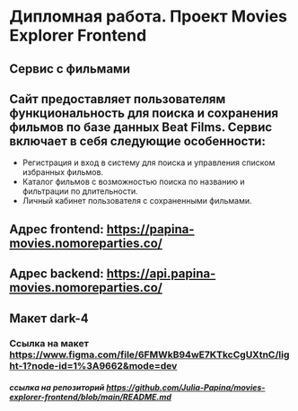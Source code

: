 # Дипломная работа. Проект Movies Explorer Frontend
## Сервис с фильмами
## Сайт предоставляет пользователям функциональность для поиска и сохранения фильмов по базе данных Beat Films. Сервис включает в себя следующие особенности:

+ Регистрация и вход в систему для поиска и управления списком избранных фильмов.
+ Каталог фильмов с возможностью поиска по названию и фильтрации по длительности.
+ Личный кабинет пользователя с сохраненными фильмами.

## Адрес frontend: https://papina-movies.nomoreparties.co/
## Адрес backend: https://api.papina-movies.nomoreparties.co/


## Макет dark-4
### Ссылка на макет https://www.figma.com/file/6FMWkB94wE7KTkcCgUXtnC/light-1?node-id=1%3A9662&mode=dev

##### ссылка на репозиторий https://github.com/Julia-Papina/movies-explorer-frontend/blob/main/README.md
